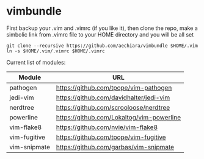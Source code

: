 # vimbundle
First backup your .vim and .vimrc (if you like it), then clone the repo, make a simbolic link from .vimrc file to your HOME directory and you will be all set

```
git clone --recursive https://github.com/aechiara/vimbundle $HOME/.vim
ln -s $HOME/.vim/.vimrc $HOME/.vimrc
```

Current list of modules:

| Module | URL |
| --- | --- |
| pathogen |https://github.com/tpope/vim-pathogen|
| jedi-vim |https://github.com/davidhalter/jedi-vim|
| nerdtree |https://github.com/scrooloose/nerdtree|
| powerline |https://github.com/Lokaltog/vim-powerline|
| vim-flake8 |https://github.com/nvie/vim-flake8|
| vim-fugitive |https://github.com/tpope/vim-fugitive|
| vim-snipmate |https://github.com/garbas/vim-snipmate|
